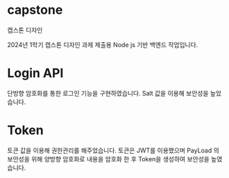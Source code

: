 # capstone
캡스톤 디자인

2024년 1학기 캡스톤 디자인 과제 제출용 Node js 기반 백엔드 작업입니다.

# Login API
단방향 암호화를 통한 로그인 기능을 구현하였습니다. 
Salt 값을 이용해 보안성을 높었습니다. 

# Token
토큰 값을 이용해 권한관리를 해주었습니다. 
토큰은 JWT를 이용했으며 PayLoad 의 보안성을 위해 양방향 암호화로 내용을 암호화 한 후 Token을 생성하여
보안성을 높였습니다.
